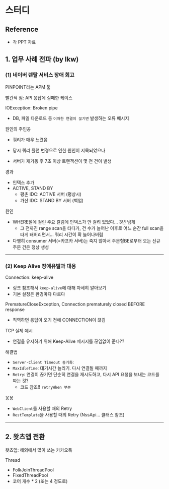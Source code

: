 # 스터디

## Reference
- 각 PPT 자료

## 1. 업무 사례 전파 (by lkw)
### (1) 네이버 렌탈 서비스 장애 회고
PINPOINT라는 APM 툴

빨간색 점: API 응답에 실패한 케이스

IOException: Broken pipe
- DB, 파일 다운로드 등 `어떠한 연결이 끊기면` 발생하는 오류 메시지

원인의 주인공
- 쿼리가 매우 느렸음

- 당시 쿼리 플랜 변경으로 인한 원인이 지목되었으나
- 서버가 재기동 후 7초 이상 트랜잭션이 몇 천 건이 발생

경과
- 인덱스 추가
- ACTIVE, STAND BY 
  - 평촌 IDC: ACTIVE 서버 (평상시)
  - 가산 IDC: STAND BY 서버 (백업)

원인
- WHERE절에 걸린 주요 칼럼에 인덱스가 안 걸려 있었다... 3년 넘게
  - 그 전까진 range scan을 타다가, 건 수가 늘어난 이후로 어느 순간 full scan을 타게 돼버리면서... 쿼리 시간이 확 늘어나버림
- 다행히 consumer 서버(=카프카 서버)는 죽지 않아서 주문형BE로부터 오는 신규 주문 건은 정상 생성  

---

### (2) Keep Alive 장애유발과 대응
Connection: keep-alive
- 링크 참조해서 `keep-alive`에 대해 자세히 알아보기
- 기본 설정은 환경마다 다르다

PrematureCloseException, Connection prematurely closed BEFORE response
- 직역하면 응답이 오기 전에 CONNECTION이 끊김

TCP 실제 예시
- 연결을 유지하기 위해 Keep-Alive 메시지를 끊임없이 준다??

해결법
- `Server-Client Timeout 동기화`: 
- `MaxIdleTime`: 대기시간 늘리기. 다시 연결될 때까지
- `Retry`: 연결이 끊기면 단순히 연결을 재시도하고, 다시 API 요청을 보내는 코드를 짜는 것?
  - 코드 참조!! `retryWhen 부분`

응용
- `WebClient`를 사용할 때의 Retry
- `RestTemplate`을 사용할 때의 Retry (NssApi... 클래스 참조)

---

## 2. 왓츠앱 전환
왓츠앱: 해외에서 많이 쓰는 카카오톡

Thread
- FolkJoinThreadPool
- FixedThreadPool
- 코어 개수 * 2 (또는 4 정도로)

